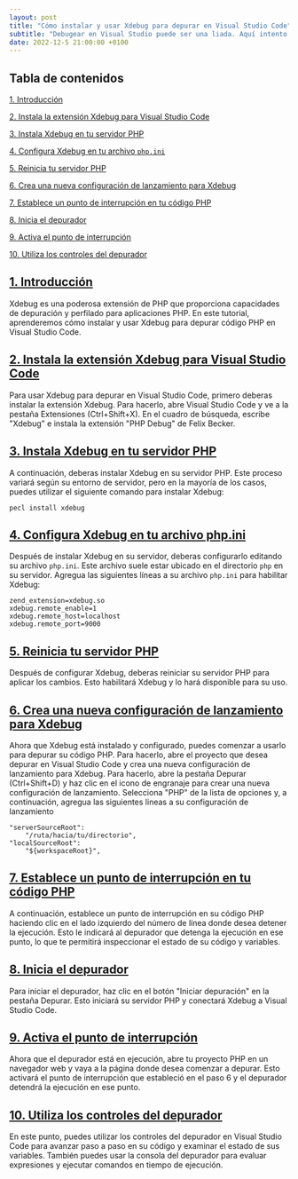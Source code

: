 ```yaml
---
layout: post
title: "Cómo instalar y usar Xdebug para depurar en Visual Studio Code"
subtitle: "Debugear en Visual Studio puede ser una liada. Aquí intento ahorrarte el tiempo que perdí encontrando cómo hacerlo."
date: 2022-12-5 21:00:00 +0100
---
```


## Tabla de contenidos

[1. Introducción](#1-introducción)

[2. Instala la extensión Xdebug para Visual Studio Code](#2-instala-la-extensión-xdebug-para-visual-studio-code)

[3. Instala Xdebug en tu servidor PHP](#3-instala-xdebug-en-tu-servidor-php)

[4. Configura Xdebug en tu archivo `php.ini`](#4-configura-xdebug-en-tu-archivo-phpini)

[5. Reinicia tu servidor PHP](#5-reinicia-tu-servidor-php)

[6. Crea una nueva configuración de lanzamiento para Xdebug](#6-crea-una-nueva-configuración-de-lanzamiento-para-xdebug)

[7. Establece un punto de interrupción en tu código PHP](#7-establece-un-punto-de-interrupción-en-tu-código-php)

[8. Inicia el depurador](#8-inicia-el-depurador)

[9. Activa el punto de interrupción](#9-activa-el-punto-de-interrupción)

[10. Utiliza los controles del depurador](#10-utiliza-los-controles-del-depurador)


## [1. Introducción][index]

Xdebug es una poderosa extensión de PHP que proporciona capacidades de depuración y perfilado para aplicaciones PHP. En este tutorial, aprenderemos cómo instalar y usar Xdebug para depurar código PHP en Visual Studio Code.

## [2. Instala la extensión Xdebug para Visual Studio Code][index]

Para usar Xdebug para depurar en Visual Studio Code, primero deberas instalar la extensión Xdebug. Para hacerlo, abre Visual Studio Code y ve a la pestaña Extensiones (Ctrl+Shift+X). En el cuadro de búsqueda, escribe "Xdebug" e instala la extensión "PHP Debug" de Felix Becker.

## [3. Instala Xdebug en tu servidor PHP][index]

A continuación, deberas instalar Xdebug en su servidor PHP. Este proceso variará según su entorno de servidor, pero en la mayoría de los casos, puedes utilizar el siguiente comando para instalar Xdebug:

```
pecl install xdebug
```

## [4. Configura Xdebug en tu archivo php.ini][index]

Después de instalar Xdebug en su servidor, deberas configurarlo editando su archivo `php.ini`. Este archivo suele estar ubicado en el directorio `php` en su servidor. Agregua las siguientes líneas a su archivo `php.ini` para habilitar Xdebug:

```
zend_extension=xdebug.so
xdebug.remote_enable=1
xdebug.remote_host=localhost
xdebug.remote_port=9000
```

## [5. Reinicia tu servidor PHP][index]

Después de configurar Xdebug, deberas reiniciar su servidor PHP para aplicar los cambios. Esto habilitará Xdebug y lo hará disponible para su uso.

## [6. Crea una nueva configuración de lanzamiento para Xdebug][index]

Ahora que Xdebug está instalado y configurado, puedes comenzar a usarlo para depurar su código PHP. Para hacerlo, abre el proyecto que desea depurar en Visual Studio Code y crea una nueva configuración de lanzamiento para Xdebug. Para hacerlo, abre la pestaña Depurar (Ctrl+Shift+D) y haz clic en el icono de engranaje para crear una nueva configuración de lanzamiento. Selecciona "PHP" de la lista de opciones y, a continuación, agregua las siguientes lineas a su configuración de lanzamiento  
  
  
```
"serverSourceRoot": 
    "/ruta/hacia/tu/directorio",
"localSourceRoot": 
    "${workspaceRoot}",
```

## [7. Establece un punto de interrupción en tu código PHP][index]

A continuación, establece un punto de interrupción en su código PHP haciendo clic en el lado izquierdo del número de línea donde desea detener la ejecución. Esto le indicará al depurador que detenga la ejecución en ese punto, lo que te permitirá inspeccionar el estado de su código y variables.

## [8. Inicia el depurador][index]

Para iniciar el depurador, haz clic en el botón "Iniciar depuración" en la pestaña Depurar. Esto iniciará su servidor PHP y conectará Xdebug a Visual Studio Code.

## [9. Activa el punto de interrupción][index]

Ahora que el depurador está en ejecución, abre tu proyecto PHP en un navegador web y vaya a la página donde desea comenzar a depurar. Esto activará el punto de interrupción que estableció en el paso 6 y el depurador detendrá la ejecución en ese punto.

## [10. Utiliza los controles del depurador][index]

En este punto, puedes utilizar los controles del depurador en Visual Studio Code para avanzar paso a paso en su código y examinar el estado de sus variables. También puedes usar la consola del depurador para evaluar expresiones y ejecutar comandos en tiempo de ejecución.



[index]: #tabla-de-contenidos